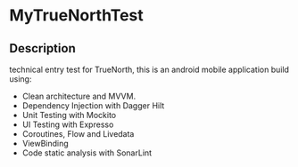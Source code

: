 # MyTrueNorthTest

## Description
technical entry test for TrueNorth, this is an android mobile application build using:

* Clean architecture and MVVM.
* Dependency Injection with Dagger Hilt
* Unit Testing with Mockito
* UI Testing with Expresso
* Coroutines, Flow and Livedata
* ViewBinding
* Code static analysis with SonarLint

